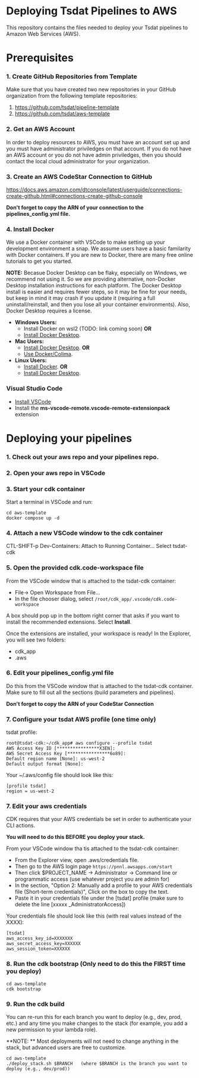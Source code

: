 # Deploying Tsdat Pipelines to AWS
This repository contains the files needed to deploy your Tsdat pipelines to Amazon
Web Services (AWS).  


# Prerequisites

### **1. Create GitHub Repositories from Template**
Make sure that you have created two new repositories in your GitHub organization from the
following template repositories:
1. https://github.com/tsdat/pipeline-template
2. https://github.com/tsdat/aws-template

### **2. Get an AWS Account**
In order to deploy resources to AWS, you must have an account set up and you must have
administrator priviledges on that account.  If you do not have an AWS account or you
do not have admin priviledges, then you should contact the local cloud administrator
for your organization.

### **3. Create an AWS CodeStar Connection to GitHub**
https://docs.aws.amazon.com/dtconsole/latest/userguide/connections-create-github.html#connections-create-github-console

**Don't forget to copy the ARN of your connection to the pipelines_config.yml file.**

### **4. Install Docker**
We use a Docker container with VSCode to make setting up your development environment
a snap.  We assume users have a basic familarity with Docker containers. If you are 
new to Docker, there are many free online tutorials to get you started.

**NOTE:** Becasue Docker Desktop can be flaky, especially on Windows, we recommend not using it.
So we are providing alternative, non-Docker Desktop installation instructions for each platform.
The Docker Desktop install is easier and requires fewer steps, so it may be fine for your needs,
but keep in mind it may crash if you update it (requiring a full uninstall/reinstall, and then
you lose all your container environments).  Also, Docker Desktop requires a license.

- **Windows Users:** 
    - Install Docker on wsl2 (TODO: link coming soon) **OR**
    - [Install Docker Desktop](https://docs.docker.com/desktop/install/windows-install/).
- **Mac Users:** 
    - [Install Docker Desktop](https://docs.docker.com/desktop/install/mac-install/).  **OR**
    - [Use Docker/Colima](https://dev.to/elliotalexander/how-to-use-docker-without-docker-desktop-on-macos-217m).
- **Linux Users:** 
    - [Install Docker](https://docs.docker.com/engine/install/ubuntu/). **OR**
    - [Install Docker Desktop](https://docs.docker.com/desktop/install/linux-install/).

### **Visual Studio Code**
- [Install VSCode](https://code.visualstudio.com/download)
- Install the **ms-vscode-remote.vscode-remote-extensionpack** extension

# Deploying your pipelines

### **1. Check out your aws repo and your pipelines repo.**

### **2. Open your aws repo in VSCode**

### **3. Start your cdk container**
Start a terminal in VSCode and run:
 ```
 cd aws-template
 docker compose up -d
 ```

### **4. Attach a new VSCode window to the cdk container**
CTL-SHIFT-p
Dev-Containers:  Attach to Running Container...
Select tsdat-cdk

### **5. Open the provided cdk.code-workspace file**
From the VSCode window that is attached to the tsdat-cdk container:

* File-> Open Workspace from File...
* In the file chooser dialog, select ```/root/cdk_app/.vscode/cdk.code-workspace```

A box should pop up in the bottom right corner that asks if you want to install the 
recommended extensions.  Select **Install**.

Once the extensions are installed, your workspace is ready!  In the Explorer, you
will see two folders:

* cdk_app
* .aws

### **6. Edit your pipelines_config.yml file**
Do this from the VSCode window that is attached to the tsdat-cdk container.  Make
sure to fill out all the sections (build parameters and pipelines).

**Don't forget to copy the ARN of your CodeStar Connection** 

### **7. Configure your tsdat AWS profile (one time only)**
tsdat profile:
```
root@tsdat-cdk:~/cdk_app# aws configure --profile tsdat
AWS Access Key ID [****************X3EN]: 
AWS Secret Access Key [****************6o89]: 
Default region name [None]: us-west-2
Default output format [None]: 
```

Your ~/.aws/config file should look like this:
```
[profile tsdat]
region = us-west-2
```

### **7. Edit your aws credentials**
CDK requires that your AWS credentials be set in order to authenticate your CLI actions.

**You will need to do this BEFORE you deploy your stack.**

From your VSCode window tha tis attached to the tsdat-cdk container:
* From the Explorer view, open .aws/credentials file.  
* Then go to the AWS login page `https://pnnl.awsapps.com/start`
* Then click $PROJECT_NAME -> Administrator -> Command line or programmatic access  (use whatever project you are admin for)
* In the section, "Option 2: Manually add a profile to your AWS credentials file (Short-term credentials)",
Click on the box to copy the text.
* Paste it in  your credentials file under the [tsdat] profile (make sure to delete
the line [xxxxx _AdministratorAccess])

Your credentials file should look like this (with real values instead of the XXXX):
```
[tsdat]
aws_access_key_id=XXXXXXX
aws_secret_access_key=XXXXXX
aws_session_token=XXXXXX
```


### **8. Run the cdk bootstrap (Only need to do this the FIRST time you deploy)**
``` 
cd aws-template
cdk bootstrap
```

### **9. Run the cdk build**
You can re-run this for each branch you want to deploy (e.g., dev, prod, etc.) and any time
you make changes to the stack (for example, you add a new permission to your lambda role).

**NOTE: ** Most deployments will not need to change anything in the stack, but advanced users
are free to customize.

```
cd aws-template
./deploy_stack.sh $BRANCH   (where $BRANCH is the branch you want to deploy (e.g., dev/prod))
```
